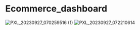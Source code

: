 # Ecommerce_dashboard
![PXL_20230927_070259516 (1)](https://github.com/Asif0401/Ecommerce_dashboard/assets/84279029/cdfcf16a-0a88-4d1c-bc3a-e6b8a353578d)
![PXL_20230927_072210614](https://github.com/Asif0401/Ecommerce_dashboard/assets/84279029/1fbe6fa4-18f9-4628-b60f-eb16447b3d71)

